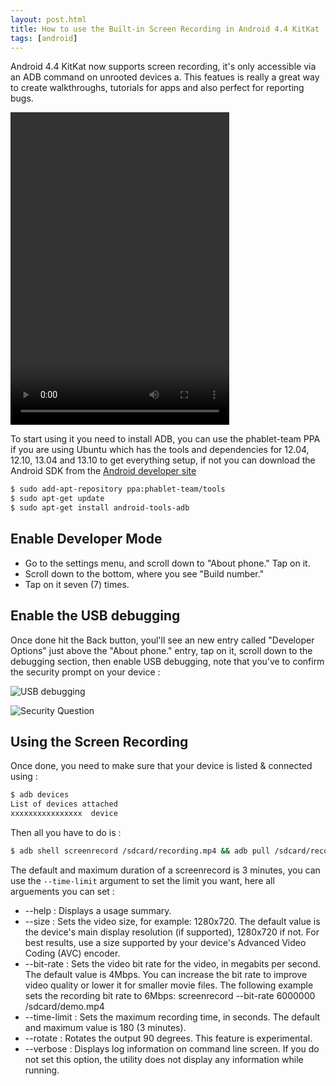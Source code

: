 ```yaml
---
layout: post.html
title: How to use the Built-in Screen Recording in Android 4.4 KitKat
tags: [android]
---
```

Android 4.4 KitKat now supports screen recording, it's only accessible via an ADB command on unrooted devices a. This featues is really a great way to create walkthroughs, tutorials for apps and also perfect for reporting bugs.

<video controls autoplay width="350" height="500">
  <source src="/assets/posts/android4.4/recording.mp4" type="video/mp4">
</video>

To start using it you need to install ADB, you can use the phablet-team PPA if you are using Ubuntu which has the tools and dependencies for 12.04, 12.10, 13.04 and 13.10 to get everything setup, if not you can download the Android SDK from the [Android developer site][0]

```sh
$ sudo add-apt-repository ppa:phablet-team/tools
$ sudo apt-get update
$ sudo apt-get install android-tools-adb
```
## Enable Developer Mode
* Go to the settings menu, and scroll down to "About phone." Tap on it.
* Scroll down to the bottom, where you see "Build number."
* Tap on it seven (7) times.

## Enable the USB debugging
Once done hit the Back button, youl'll see an new entry called "Developer Options" just above the "About phone." entry, tap on it, scroll down to the debugging section, then enable USB debugging, note that you’ve to confirm the security prompt on your device :

![USB debugging](/assets/posts/android4.4/usb-debugging.png)

![Security Question](/assets/posts/android4.4/usb-debugging2.png)

## Using the Screen Recording
Once done, you need to make sure that your device is listed & connected using :

```sh
$ adb devices
List of devices attached
xxxxxxxxxxxxxxxx  device
```
Then all you have to do is :

```sh
$ adb shell screenrecord /sdcard/recording.mp4 && adb pull /sdcard/recording.mp4
```
The default and maximum duration of a screenrecord is 3 minutes, you can use the ```--time-limit``` argument to set the limit you want, here all arguements you can set :

* --help : Displays a usage summary.
* --size <WIDTHxHEIGHT> : Sets the video size, for example: 1280x720. The default value is the device's main display resolution (if supported), 1280x720 if not. For best results, use a size supported by your device's Advanced Video Coding (AVC) encoder.
* --bit-rate <RATE> : Sets the video bit rate for the video, in megabits per second. The default value is 4Mbps. You can increase the bit rate to improve video quality or lower it for smaller movie files. The following example sets the recording bit rate to 6Mbps:
screenrecord --bit-rate 6000000 /sdcard/demo.mp4
* --time-limit <TIME> : Sets the maximum recording time, in seconds. The default and maximum value is 180 (3 minutes).
* --rotate : Rotates the output 90 degrees. This feature is experimental.
* --verbose : Displays log information on command line screen. If you do not set this option, the utility does not display any information while running.

[0]: https://developer.android.com/sdk/index.html